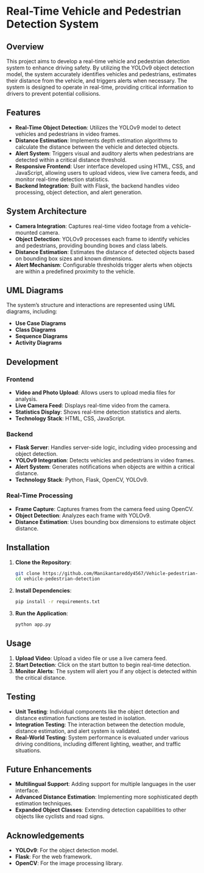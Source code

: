# Real-Time Vehicle and Pedestrian Detection System

## Overview
This project aims to develop a real-time vehicle and pedestrian detection system to enhance driving safety. By utilizing the YOLOv9 object detection model, the system accurately identifies vehicles and pedestrians, estimates their distance from the vehicle, and triggers alerts when necessary. The system is designed to operate in real-time, providing critical information to drivers to prevent potential collisions.

## Features
- **Real-Time Object Detection**: Utilizes the YOLOv9 model to detect vehicles and pedestrians in video frames.
- **Distance Estimation**: Implements depth estimation algorithms to calculate the distance between the vehicle and detected objects.
- **Alert System**: Triggers visual and auditory alerts when pedestrians are detected within a critical distance threshold.
- **Responsive Frontend**: User interface developed using HTML, CSS, and JavaScript, allowing users to upload videos, view live camera feeds, and monitor real-time detection statistics.
- **Backend Integration**: Built with Flask, the backend handles video processing, object detection, and alert generation.

## System Architecture
- **Camera Integration**: Captures real-time video footage from a vehicle-mounted camera.
- **Object Detection**: YOLOv9 processes each frame to identify vehicles and pedestrians, providing bounding boxes and class labels.
- **Distance Estimation**: Estimates the distance of detected objects based on bounding box sizes and known dimensions.
- **Alert Mechanism**: Configurable thresholds trigger alerts when objects are within a predefined proximity to the vehicle.

## UML Diagrams
The system’s structure and interactions are represented using UML diagrams, including:
- **Use Case Diagrams**
- **Class Diagrams**
- **Sequence Diagrams**
- **Activity Diagrams**

## Development
### Frontend
- **Video and Photo Upload**: Allows users to upload media files for analysis.
- **Live Camera Feed**: Displays real-time video from the camera.
- **Statistics Display**: Shows real-time detection statistics and alerts.
- **Technology Stack**: HTML, CSS, JavaScript.

### Backend
- **Flask Server**: Handles server-side logic, including video processing and object detection.
- **YOLOv9 Integration**: Detects vehicles and pedestrians in video frames.
- **Alert System**: Generates notifications when objects are within a critical distance.
- **Technology Stack**: Python, Flask, OpenCV, YOLOv9.

### Real-Time Processing
- **Frame Capture**: Captures frames from the camera feed using OpenCV.
- **Object Detection**: Analyzes each frame with YOLOv9.
- **Distance Estimation**: Uses bounding box dimensions to estimate object distance.

## Installation
1. **Clone the Repository**:
    ```bash
    git clone https://github.com/Manikantareddy4567/Vehicle-pedestrian-detection.git
    cd vehicle-pedestrian-detection
    ```

2. **Install Dependencies**:
    ```bash
    pip install -r requirements.txt
    ```

3. **Run the Application**:
    ```bash
    python app.py
    ```

## Usage
1. **Upload Video**: Upload a video file or use a live camera feed.
2. **Start Detection**: Click on the start button to begin real-time detection.
3. **Monitor Alerts**: The system will alert you if any object is detected within the critical distance.

## Testing
- **Unit Testing**: Individual components like the object detection and distance estimation functions are tested in isolation.
- **Integration Testing**: The interaction between the detection module, distance estimation, and alert system is validated.
- **Real-World Testing**: System performance is evaluated under various driving conditions, including different lighting, weather, and traffic situations.

## Future Enhancements
- **Multilingual Support**: Adding support for multiple languages in the user interface.
- **Advanced Distance Estimation**: Implementing more sophisticated depth estimation techniques.
- **Expanded Object Classes**: Extending detection capabilities to other objects like cyclists and road signs.

## Acknowledgements
- **YOLOv9**: For the object detection model.
- **Flask**: For the web framework.
- **OpenCV**: For the image processing library.

